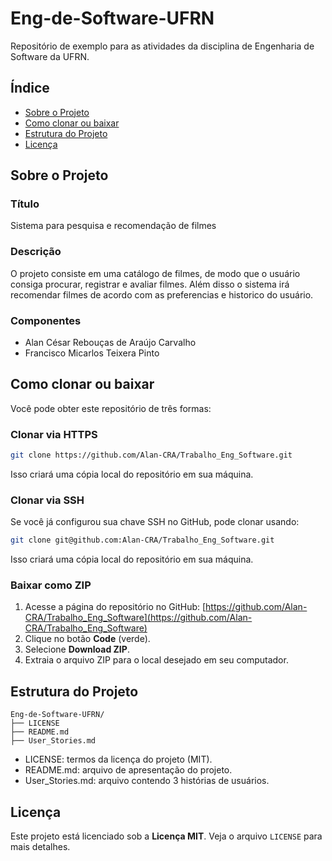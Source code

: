 # Eng-de-Software-UFRN

Repositório de exemplo para as atividades da disciplina de Engenharia de Software da UFRN.

## Índice

- [Sobre o Projeto](#sobre-o-projeto)
- [Como clonar ou baixar](#como-clonar-ou-baixar)  
- [Estrutura do Projeto](#estrutura-do-projeto)  
- [Licença](#licença)  

## Sobre o Projeto

### Título
Sistema para pesquisa e recomendação de filmes

### Descrição
O projeto consiste em uma catálogo de filmes, de modo que o usuário consiga procurar, registrar e avaliar filmes. Além disso o sistema irá recomendar filmes de acordo com as preferencias e historico do usuário.

### Componentes
- Alan César Rebouças de Araújo Carvalho
- Francisco Micarlos Teixera Pinto

## Como clonar ou baixar

Você pode obter este repositório de três formas:

### Clonar via HTTPS

```bash
git clone https://github.com/Alan-CRA/Trabalho_Eng_Software.git
```

Isso criará uma cópia local do repositório em sua máquina.

### Clonar via SSH

Se você já configurou sua chave SSH no GitHub, pode clonar usando:

```bash
git clone git@github.com:Alan-CRA/Trabalho_Eng_Software.git
```

Isso criará uma cópia local do repositório em sua máquina.

### Baixar como ZIP

1. Acesse a página do repositório no GitHub:
   [https://github.com/Alan-CRA/Trabalho_Eng_Software](https://github.com/Alan-CRA/Trabalho_Eng_Software)
2. Clique no botão **Code** (verde).
3. Selecione **Download ZIP**.
4. Extraia o arquivo ZIP para o local desejado em seu computador.


## Estrutura do Projeto

```
Eng-de-Software-UFRN/
├── LICENSE
├── README.md
├── User_Stories.md
```

- LICENSE: termos da licença do projeto (MIT).
- README.md: arquivo de apresentação do projeto.
- User_Stories.md: arquivo contendo 3 histórias de usuários.

## Licença

Este projeto está licenciado sob a **Licença MIT**. Veja o arquivo `LICENSE` para mais detalhes.
